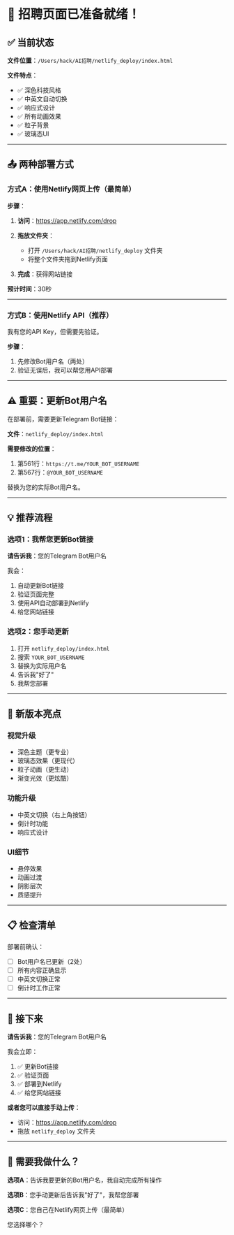 # 🎉 招聘页面已准备就绪！

## ✅ 当前状态

**文件位置**：`/Users/hack/AI招聘/netlify_deploy/index.html`

**文件特点**：
- ✅ 深色科技风格
- ✅ 中英文自动切换
- ✅ 响应式设计
- ✅ 所有动画效果
- ✅ 粒子背景
- ✅ 玻璃态UI

---

## 📤 两种部署方式

### 方式A：使用Netlify网页上传（最简单）

**步骤**：

1. **访问**：https://app.netlify.com/drop

2. **拖放文件夹**：
   - 打开 `/Users/hack/AI招聘/netlify_deploy` 文件夹
   - 将整个文件夹拖到Netlify页面

3. **完成**：获得网站链接

**预计时间**：30秒

---

### 方式B：使用Netlify API（推荐）

我有您的API Key，但需要先验证。

**步骤**：

1. 先修改Bot用户名（两处）
2. 验证无误后，我可以帮您用API部署

---

## ⚠️ 重要：更新Bot用户名

在部署前，需要更新Telegram Bot链接：

**文件**：`netlify_deploy/index.html`

**需要修改的位置**：
1. 第561行：`https://t.me/YOUR_BOT_USERNAME`
2. 第567行：`@YOUR_BOT_USERNAME`

替换为您的实际Bot用户名。

---

## 💡 推荐流程

### 选项1：我帮您更新Bot链接

**请告诉我**：您的Telegram Bot用户名

我会：
1. 自动更新Bot链接
2. 验证页面完整
3. 使用API自动部署到Netlify
4. 给您网站链接

### 选项2：您手动更新

1. 打开 `netlify_deploy/index.html`
2. 搜索 `YOUR_BOT_USERNAME`
3. 替换为实际用户名
4. 告诉我"好了"
5. 我帮您部署

---

## 🎨 新版本亮点

### 视觉升级
- 深色主题（更专业）
- 玻璃态效果（更现代）
- 粒子动画（更生动）
- 渐变光效（更炫酷）

### 功能升级
- 中英文切换（右上角按钮）
- 倒计时功能
- 响应式设计

### UI细节
- 悬停效果
- 动画过渡
- 阴影层次
- 质感提升

---

## 📋 检查清单

部署前确认：
- [ ] Bot用户名已更新（2处）
- [ ] 所有内容正确显示
- [ ] 中英文切换正常
- [ ] 倒计时工作正常

---

## 🚀 接下来

**请告诉我**：您的Telegram Bot用户名

我会立即：
1. ✅ 更新Bot链接
2. ✅ 验证页面
3. ✅ 部署到Netlify
4. ✅ 给您网站链接

**或者您可以直接手动上传**：
- 访问：https://app.netlify.com/drop
- 拖放 `netlify_deploy` 文件夹

---

## 💬 需要我做什么？

**选项A**：告诉我要更新的Bot用户名，我自动完成所有操作

**选项B**：您手动更新后告诉我"好了"，我帮您部署

**选项C**：您自己在Netlify网页上传（最简单）

您选择哪个？


